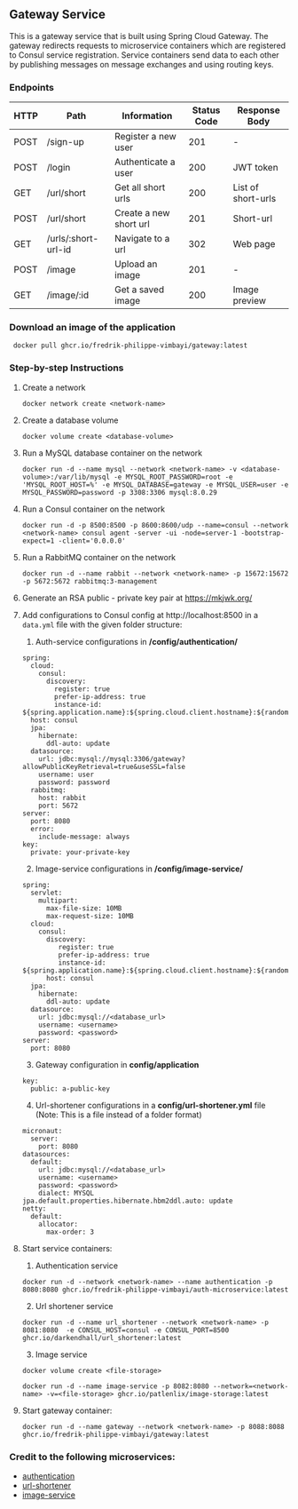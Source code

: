 ## Gateway Service

This is a gateway service that is built using Spring Cloud Gateway. The gateway redirects requests to microservice 
containers which are registered to Consul service registration. Service containers send data to each other by 
publishing messages on message exchanges and using routing keys.

### Endpoints

| HTTP | Path                | Information            | Status Code | Response Body      |
|------|---------------------|------------------------|-------------|--------------------|
| POST | /sign-up            | Register a new user    | 201         | -                  |
| POST | /login              | Authenticate a user    | 200         | JWT token          |
| GET  | /url/short          | Get all short urls     | 200         | List of short-urls |
| POST | /url/short          | Create a new short url | 201         | Short-url          |
| GET  | /urls/:short-url-id | Navigate to a url      | 302         | Web page           |
| POST | /image              | Upload an image        | 201         | -                  |
| GET  | /image/:id          | Get a saved image      | 200         | Image preview      |


### Download an image of the application
   ```
    docker pull ghcr.io/fredrik-philippe-vimbayi/gateway:latest 
   ```

### Step-by-step Instructions
1. Create a network
    ```
    docker network create <network-name>
    ``` 
2. Create a database volume
   ```
   docker volume create <database-volume>
   ```
3. Run a MySQL database container on the network
   ```
   docker run -d --name mysql --network <network-name> -v <database-volume>:/var/lib/mysql -e MYSQL_ROOT_PASSWORD=root -e 'MYSQL_ROOT_HOST=%' -e MYSQL_DATABASE=gateway -e MYSQL_USER=user -e MYSQL_PASSWORD=password -p 3308:3306 mysql:8.0.29
   ```
4. Run a Consul container on the network
    ```
    docker run -d -p 8500:8500 -p 8600:8600/udp --name=consul --network <network-name> consul agent -server -ui -node=server-1 -bootstrap-expect=1 -client='0.0.0.0'
    ```
5. Run a RabbitMQ container on the network
   ```
   docker run -d --name rabbit --network <network-name> -p 15672:15672 -p 5672:5672 rabbitmq:3-management
   ``` 

6. Generate an RSA public - private key pair at https://mkjwk.org/ 

7. Add configurations to Consul config at http://localhost:8500 in a `data.yml` file with the given folder structure:
   1. Auth-service configurations in **/config/authentication/**
   ```
   spring:
     cloud:
       consul:
         discovery:
           register: true
           prefer-ip-address: true
           instance-id: ${spring.application.name}:${spring.cloud.client.hostname}:${random.int[1,999999]}
     host: consul
     jpa:
       hibernate:
         ddl-auto: update
     datasource:
       url: jdbc:mysql://mysql:3306/gateway?allowPublicKeyRetrieval=true&useSSL=false
       username: user
       password: password
     rabbitmq:
       host: rabbit
       port: 5672
   server:
     port: 8080
     error:
       include-message: always
   key:
     private: your-private-key
   ```
   2. Image-service configurations in **/config/image-service/**
   ```
   spring:
     servlet:
       multipart:
         max-file-size: 10MB
         max-request-size: 10MB
     cloud:
       consul:
         discovery:
            register: true
            prefer-ip-address: true
            instance-id: ${spring.application.name}:${spring.cloud.client.hostname}:${random.int[1,999999]}
         host: consul
     jpa:
       hibernate:
         ddl-auto: update
     datasource:
       url: jdbc:mysql://<database_url>
       username: <username> 
       password: <password> 
   server:
     port: 8080
   ```
   3. Gateway configuration in **config/application**
   ```
   key:
     public: a-public-key
   ```
   4. Url-shortener configurations in a **config/url-shortener.yml** file (Note: This is a file instead of a folder format)
   ```
   micronaut:
     server:
       port: 8080
   datasources:
     default:
       url: jdbc:mysql://<database_url>
       username: <username> 
       password: <password> 
       dialect: MYSQL
   jpa.default.properties.hibernate.hbm2ddl.auto: update
   netty:
     default:
       allocator:
         max-order: 3   
   ```

8. Start service containers:
   1. Authentication service
   ```
   docker run -d --network <network-name> --name authentication -p 8080:8080 ghcr.io/fredrik-philippe-vimbayi/auth-microservice:latest
   ```
   2. Url shortener service
   ```
   docker run -d --name url_shortener --network <network-name> -p 8081:8080  -e CONSUL_HOST=consul -e CONSUL_PORT=8500 
   ghcr.io/darkendhall/url_shortener:latest
   ```
   3. Image service
   ```
   docker volume create <file-storage>
   ```
   ```
   docker run -d --name image-service -p 8082:8080 --network=<network-name> -v=<file-storage> ghcr.io/patlenlix/image-storage:latest
   ```
   
9. Start gateway container:
   ```
   docker run -d --name gateway --network <network-name> -p 8088:8088 ghcr.io/fredrik-philippe-vimbayi/gateway:latest
   ```

### Credit to the following microservices:
- [authentication](https://github.com/fredrik-philippe-vimbayi/auth-microservice)
- [url-shortener](https://github.com/DarkendHall/url_shortener)
- [image-service](https://github.com/Patlenlix/image-storage)

